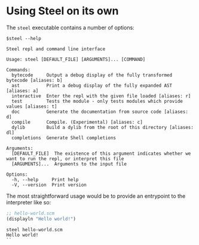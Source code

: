 # Using Steel on its own

The `steel` executable contains a number of options:

```
$steel --help

Steel repl and command line interface

Usage: steel [DEFAULT_FILE] [ARGUMENTS]... [COMMAND]

Commands:
  bytecode     Output a debug display of the fully transformed bytecode [aliases: b]
  ast          Print a debug display of the fully expanded AST [aliases: a]
  interactive  Enter the repl with the given file loaded [aliases: r]
  test         Tests the module - only tests modules which provide values [aliases: t]
  doc          Generate the documentation from source code [aliases: d]
  compile      Compile. (Experimental) [aliases: c]
  dylib        Build a dylib from the root of this directory [aliases: dl]
  completions  Generate Shell completions

Arguments:
  [DEFAULT_FILE]  The existence of this argument indicates whether we want to run the repl, or interpret this file
  [ARGUMENTS]...  Arguments to the input file

Options:
  -h, --help     Print help
  -V, --version  Print version
```

The most straightforward usage would be to provide an entrypoint to the interpreter like so:

```scheme
;; hello-world.scm
(displayln "Hello world!")
```

```shell
steel hello-world.scm
Hello world!
``
